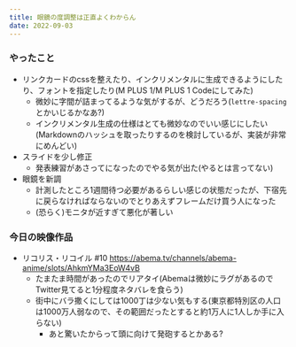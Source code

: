 ```yaml
---
title: 眼鏡の度調整は正直よくわからん
date: 2022-09-03
---
```


### やったこと
+ リンクカードのcssを整えたり、インクリメンタルに生成できるようにしたり、フォントを指定したり(M PLUS 1/M PLUS 1 Codeにしてみた)
  + 微妙に字間が詰まってるような気がするが、どうだろう(`lettre-spacing`とかいじるかなあ?)
  + インクリメンタル生成の仕様はとても微妙なのでいい感じにしたい(Markdownのハッシュを取ったりするのを検討しているが、実装が非常にめんどい)
+ スライドを少し修正
  + 発表練習があさってになったのでやる気が出た(やるとは言ってない)
+ 眼鏡を新調
  + 計測したところ1週間待つ必要があるらしい感じの状態だったが、下宿先に戻らなければならないのでとりあえずフレームだけ買う人になった
  + (恐らく)モニタが近すぎて悪化が著しい

### 今日の映像作品
+ リコリス・リコイル #10
  <https://abema.tv/channels/abema-anime/slots/AhkmYMa3EoW4vB>
  + たまたま時間があったのでリアタイ(Abemaは微妙にラグがあるのでTwitter見てると1分程度ネタバレを食らう)
  + 街中にバラ撒くにしては1000丁は少ない気もする(東京都特別区の人口は1000万人弱なので、その範囲だったとすると約1万人に1人しか手に入らない)
    + あと驚いたからって頭に向けて発砲するとかある?
